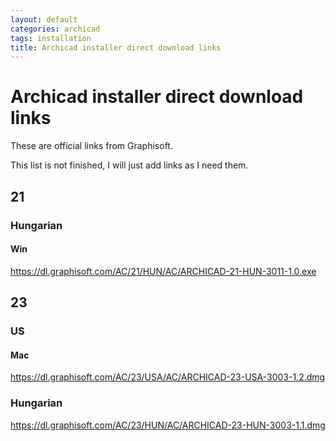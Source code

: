 ```yaml
---
layout: default
categories: archicad
tags: installation
title: Archicad installer direct download links
---
```


# Archicad installer direct download links

These are official links from Graphisoft. 

This list is not finished, I will just add links as I need them.

## 21

### Hungarian

#### Win

https://dl.graphisoft.com/AC/21/HUN/AC/ARCHICAD-21-HUN-3011-1.0.exe

## 23

### US

#### Mac

https://dl.graphisoft.com/AC/23/USA/AC/ARCHICAD-23-USA-3003-1.2.dmg

### Hungarian

https://dl.graphisoft.com/AC/23/HUN/AC/ARCHICAD-23-HUN-3003-1.1.dmg